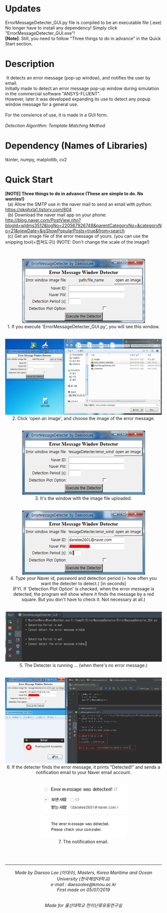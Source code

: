 # Updates
 ErrorMessageDetecter_GUI.py file is compiled to be an executable file (.exe) <br>
 No longer have to install any dependency! Simply click "ErrorMessageDetecter_GUI.exe"! <br>
 <b>[Note]</b>: Still, you need to follow "Three things to do in advance" in the Quick Start section. <br>
 
# Description
 &nbsp;It detects an error message (pop-up window), and notifies the user by email. <br>
 Initially made to detect an error message pop-up window during simulation in the commercial software "ANSYS-FLUENT". <br>
 However, later it was developed expanding its use to detect any popup window message for a general use. <br>
 <br>
 For the convience of use, it is made in a GUI form.<br>
 <br>
 <i>Detection Algorithm: Template Matching Method</i> <br>
 
# Dependency (Names of Libraries)
  tkinter, numpy, matplotlib, cv2
  
# Quick Start
<b>[NOTE] Three things to do in advance (These are simple to do. No worries!)</b> <br>
&nbsp;&nbsp;(a) Allow the SMTP use in the naver mail to send an email with python: https://qkqhxla1.tistory.com/804 <br>
&nbsp;&nbsp;(b) Download the naver mail app on your phone: http://blog.naver.com/PostView.nhn?blogId=wldms3512&logNo=220567926748&parentCategoryNo=&categoryNo=21&viewDate=&isShowPopularPosts=true&from=search <br>
&nbsp;&nbsp;(c) Get an image file of the error message of yours. (you can use the snipping tool(=캡쳐도구)) (NOTE: Don't change the scale of the image!) <br>

<br>

<p align='center'>
<img src="ErrorMessageDetecter/images/a01.PNG"> <br>
1. If you execute 'ErrorMessageDetecter_GUI.py', you will see this window. <br><br>

<p align='center'>
<img src="ErrorMessageDetecter/images/a02.PNG"> <br>
2. Click 'open an image', and choose the image of the error message. <br><br>

<p align='center'>
<img src="ErrorMessageDetecter/images/a03.PNG"> <br>
3. It's the window with the image file uploaded. <br><br>

<p align='center'>
<img src="ErrorMessageDetecter/images/a09.PNG"> <br>
4. Type your Naver id, password and detection period (= how often you want the detecter to detect.) [in seconds] <br>
(FYI. If 'Detection Plot Option' is checked, when the error message is detected, the program will show where it finds the message by a red square. But you don't have to check it. Not necessary at all.) <br><br>

<p align='center'>
<img src="ErrorMessageDetecter/images/a05.PNG"> <br>
5. The Detecter is running ... (when there's no error message.)<br><br>

<p align='center'>
<img src="ErrorMessageDetecter/images/a06-1.PNG"> <br>
6. If the detecter finds the error message, it prints "Detected!" and sends a notification email to your Naver email account. <br><br>

<p align='center'>
<img src="ErrorMessageDetecter/images/a08.PNG"> <br>
7. The notification email. <br><br><br><br>
 
 <hr>
<p align="center">
<i>
Made by Daesoo Lee (이대수), Masters, Korea Maritime and Ocean University (한국해양대학교)<br>
e-mail : daesoolee@kmou.ac.kr<br>
First made on 05/07/2019<br><br></p>

<p align="center">
Made for 울산대학교 천이난류유동연구실
</i>
</p>

